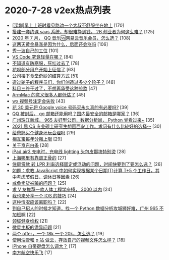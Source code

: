 # 2020-7-28 v2ex热点列表

+ [[深圳]早上上班时看见路边一个大叔不舒服坐在地上](https://www.v2ex.com/t/693640#reply170) [170]
+ [搭建一套约课 saas 系统，却很难挣到钱， 2B 创业者为何这么难？](https://www.v2ex.com/t/693683#reply125) [125]
+ [2020 年 7 月， QQ 音乐🆚网易云音乐会员，怎么选？](https://www.v2ex.com/t/693727#reply108) [108]
+ [这两天黄金暴涨是因为什么，后面还会涨吗](https://www.v2ex.com/t/693618#reply106) [106]
+ [秀一波自己的工位](https://www.v2ex.com/t/693758#reply101) [101]
+ [VS Code 究竟轻量在哪？](https://www.v2ex.com/t/693707#reply84) [84]
+ [不知道有防寒服，死扛过去了](https://www.v2ex.com/t/693630#reply78) [78]
+ [花呗部分用户开始上征信了](https://www.v2ex.com/t/693645#reply63) [63]
+ [公司楼下食堂奇妙的结算方式](https://www.v2ex.com/t/693724#reply51) [51]
+ [造过轮子的程序员们，你们创造过多少个轮子？](https://www.v2ex.com/t/693620#reply48) [48]
+ [科目三终于过了，不想再承受这种煎熬](https://www.v2ex.com/t/693668#reply47) [47]
+ [ArmMac 的意义很多人都低估了](https://www.v2ex.com/t/693775#reply45) [45]
+ [wx 视频号注定会失败](https://www.v2ex.com/t/693759#reply43) [43]
+ [花 30 美元将 Google voice 号码买永久真的有必要吗?](https://www.v2ex.com/t/693795#reply39) [39]
+ [QQ 被封后， qq 邮箱还能用吗？国内最安全的邮箱是哪家？](https://www.v2ex.com/t/693751#reply36) [36]
+ [广州珠江新城， 965 友好型公司，数据分析岗， Python 党看过来~](https://www.v2ex.com/t/693641#reply35) [35]
+ [2021 届 CS 专业硕士研究生想回西安工作，求问有什么比较好的选择～](https://www.v2ex.com/t/693690#reply30) [30]
+ [给爸妈买个健身环玩合理吗](https://www.v2ex.com/t/693767#reply29) [29]
+ [相互宝每年分摊上限](https://www.v2ex.com/t/693674#reply29) [29]
+ [关于京东白条](https://www.v2ex.com/t/693622#reply28) [28]
+ [iPad air3 充电时，充电线 lighting 头包皮那块特别烫](https://www.v2ex.com/t/693651#reply28) [28]
+ [上海哪里有靠谱正骨的](https://www.v2ex.com/t/693654#reply27) [27]
+ [住房贷款 转 LPR 利率选择固定或浮动的问题，时间快要到了要怎么选？](https://www.v2ex.com/t/693797#reply26) [26]
+ [如题：求教 JavaScript 中如何实现根据某个日期(T)计算 T+5 个工作日，其中考虑节假日、调休日等因素](https://www.v2ex.com/t/693637#reply26) [26]
+ [咸鱼卖货被骗的问题？](https://www.v2ex.com/t/693764#reply25) [25]
+ [求 V 友推荐一款人体工程学座椅， 3000 以内](https://www.v2ex.com/t/693625#reply24) [24]
+ [我也来分享一个 IOS 的技巧](https://www.v2ex.com/t/693632#reply24) [24]
+ [这种情况应该离职吗？](https://www.v2ex.com/t/693789#reply22) [22]
+ [到自己招人的时候才知道，找一个 Python 数据分析攻城狮好难，广州 965 不加班啊](https://www.v2ex.com/t/693660#reply22) [22]
+ [领域健身维权](https://www.v2ex.com/t/693643#reply21) [21]
+ [微星主板的诡异问题](https://www.v2ex.com/t/693726#reply21) [21]
+ [两个 offer，一个 18k 一个 20k，怎么选？](https://www.v2ex.com/t/693818#reply19) [19]
+ [使用油管和 p 站 做云，存放自己的视频文件怎么样？](https://www.v2ex.com/t/693698#reply18) [18]
+ [iPhone 自带键盘怎么调大？](https://www.v2ex.com/t/693688#reply17) [17]
+ [南方航空快乐飞](https://www.v2ex.com/t/693703#reply17) [17]
